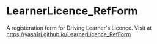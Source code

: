 # LearnerLicence_RefForm
A registeration form for Driving Learner's Licence. Visit at https://yash1rj.github.io/LearnerLicence_RefForm
